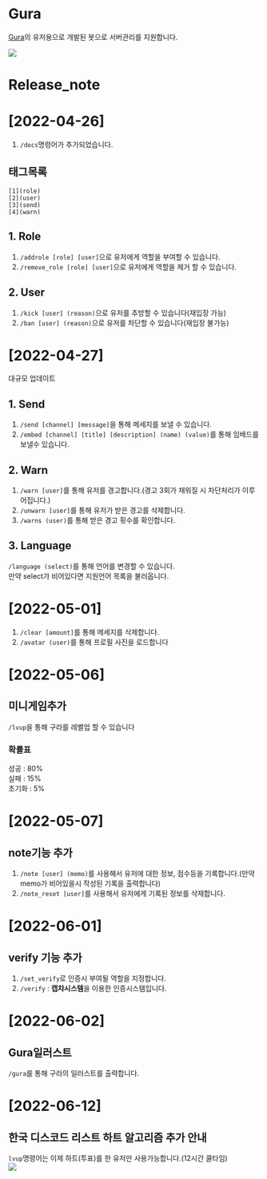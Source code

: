 # Gura
[Gura](https://github.com/VoidAsMad/Gura)의 유저용으로 개발된 봇으로 서버관리를 지원합니다.

[<img src="https://img.shields.io/badge/python-4374D9?style=for-the-badge&logo=python&logoColor=white">](https://discord.gg/B98msXGRB7)


# Release_note
# [2022-04-26]
1. `/docs`명령어가 추가되었습니다.<br/>
## 태그목록
```
[1](role)
[2](user)
[3](send)
[4](warn)
```
## 1. Role
1. `/addrole [role] [user]`으로 유저에게 역할을 부여할 수 있습니다.
2. `/remove_role [role] [user]`으로 유저에게 역할을 제거 할 수 있습니다.

## 2. User
1. `/kick [user] (reason)`으로 유저를 추방할 수 있습니다(재입장 가능)
2. `/ban [user] (reason)`으로 유저를 차단할 수 있습니다(재입장 불가능)

# [2022-04-27]
대규모 업데이트
## 1. Send
1. `/send [channel] [message]`을 통해 메세지를 보낼 수 있습니다.
2. `/embed [channel] [title] [description] (name) (value)`를 통해 임베드를 보낼수 있습니다.

## 2. Warn
1. `/warn [user]`를 통해 유저를 경고합니다.(경고 3회가 채워질 시 차단처리가 이루어집니다.)
2. `/unwarn [user]`를 통해 유저가 받은 경고를 삭제합니다.
3. `/warns (user)`를 통해 받은 경고 횟수를 확인합니다.

## 3. Language
`/language (select)`를 통해 언어를 변경할 수 있습니다.<br/>
만약 select가 비어있다면 지원언어 목록을 불러옵니다.

# [2022-05-01]
1. `/clear [amount]`를 통해 메세지를 삭제합니다.
2. `/avatar (user)`를 통해 프로필 사진을 로드합니다

# [2022-05-06]
## 미니게임추가
`/lvup`을 통해 구라를 레벨업 할 수 있습니다
### 확률표
성공 : 80%<br/>
실패 : 15%<br/>
초기화 : 5%<br/>


# [2022-05-07]
## note기능 추가
1. `/note [user] (memo)`를 사용해서 유저에 대한 정보, 점수등을 기록합니다.(만약 memo가 비어있을시 작성된 기록을 출력합니다)
2. `/note_reset [user]`를 사용해서 유저에게 기록된 정보를 삭제합니다.


# [2022-06-01]
## verify 기능 추가
1. `/set_verify`로 인증시 부여될 역할을 지정합니다.
2. `/verify` : **캡챠시스템**을 이용한 인증시스템입니다.

# [2022-06-02]
## Gura일러스트
`/gura`를 통해 구라의 일러스트를 출력합니다.

# [2022-06-12]
## 한국 디스코드 리스트 하트 알고리즘 추가 안내
`lvup`명령어는 이제 하트(투표)를 한 유저만 사용가능합니다.(12시간 쿨타임)<br/>
[<img src="https://img.shields.io/badge/koreanbots-4374D9?style=for-the-badge&logoColor=white">](https://koreanbots.dev/bots/968147665642729573)
